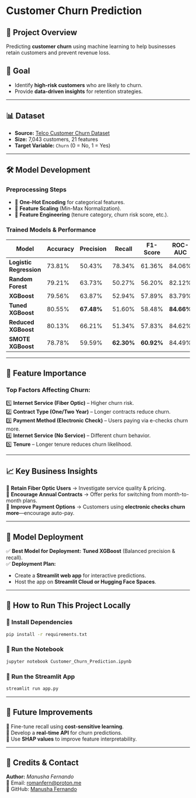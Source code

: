 # **Customer Churn Prediction**

## **📜 Project Overview**

Predicting **customer churn** using machine learning to help businesses retain customers and prevent revenue loss.

## **🎯 Goal**

- Identify **high-risk customers** who are likely to churn.
- Provide **data-driven insights** for retention strategies.

---

## **📊 Dataset**

- **Source:** [Telco Customer Churn Dataset](https://www.kaggle.com/datasets/blastchar/telco-customer-churn)
- **Size:** 7,043 customers, 21 features
- **Target Variable:** `Churn` (0 = No, 1 = Yes)

---

## **🛠️ Model Development**

### **Preprocessing Steps**

- 🔹 **One-Hot Encoding** for categorical features.
- 🔹 **Feature Scaling** (Min-Max Normalization).
- 🔹 **Feature Engineering** (tenure category, churn risk score, etc.).

### **Trained Models & Performance**

| Model                   | Accuracy | Precision  | Recall     | F1-Score   | ROC-AUC    |
| ----------------------- | -------- | ---------- | ---------- | ---------- | ---------- |
| **Logistic Regression** | 73.81%   | 50.43%     | 78.34%     | 61.36%     | 84.06%     |
| **Random Forest**       | 79.21%   | 63.73%     | 50.27%     | 56.20%     | 82.12%     |
| **XGBoost**             | 79.56%   | 63.87%     | 52.94%     | 57.89%     | 83.79%     |
| **Tuned XGBoost**       | 80.55%   | **67.48%** | 51.60%     | 58.48%     | **84.66%** |
| **Reduced XGBoost**     | 80.13%   | 66.21%     | 51.34%     | 57.83%     | 84.62%     |
| **SMOTE XGBoost**       | 78.78%   | 59.59%     | **62.30%** | **60.92%** | 84.49%     |

---

## **📌 Feature Importance**

### **Top Factors Affecting Churn:**

1️⃣ **Internet Service (Fiber Optic)** – Higher churn risk.\
2️⃣ **Contract Type (One/Two Year)** – Longer contracts reduce churn.\
3️⃣ **Payment Method (Electronic Check)** – Users paying via e-checks churn more.\
4️⃣ **Internet Service (No Service)** – Different churn behavior.\
5️⃣ **Tenure** – Longer tenure reduces churn likelihood.

---

## **📈 Key Business Insights**

📌 **Retain Fiber Optic Users** → Investigate service quality & pricing.\
📌 **Encourage Annual Contracts** → Offer perks for switching from month-to-month plans.\
📌 **Improve Payment Options** → Customers using **electronic checks churn more**—encourage auto-pay.

---

## **🚀 Model Deployment**

✅ **Best Model for Deployment:** **Tuned XGBoost** (Balanced precision & recall).\
✅ **Deployment Plan:**

- Create a **Streamlit web app** for interactive predictions.
- Host the app on **Streamlit Cloud or Hugging Face Spaces**.

---

## **📎 How to Run This Project Locally**

### **🔹 Install Dependencies**

```bash
pip install -r requirements.txt
```

### **🔹 Run the Notebook**

```bash
jupyter notebook Customer_Churn_Prediction.ipynb
```

### **🔹 Run the Streamlit App**

```bash
streamlit run app.py
```

---

## **📌 Future Improvements**

📌 Fine-tune recall using **cost-sensitive learning**.\
📌 Develop a **real-time API** for churn predictions.\
📌 Use **SHAP values** to improve feature interpretability.

---

## **📄 Credits & Contact**

**Author:** *Manusha Fernando*\
📧 Email: [romanfern@proton.me](mailto\:romanfern@proton.me)\
🔗 GitHub: [Manusha Fernando](https://github.com/ROMANFern)
